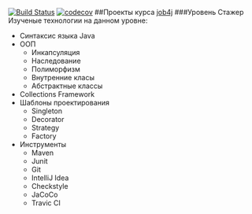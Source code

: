 [![Build Status](https://travis-ci.org/KirillBelyaev74/job4j_elementary.svg?branch=master)](https://travis-ci.org/KirillBelyaev74/job4j_elementary)
[![codecov](https://codecov.io/gh/KirillBelyaev74/job4j_elementary/branch/master/graph/badge.svg)](https://codecov.io/gh/KirillBelyaev74/job4j_elementary)
##Проекты курса [job4j](http://job4j.ru)
###Уровень Стажер
Изученые технологии на данном уровне:
- Синтаксис языка Java
- ООП
    - Инкапсуляция
    - Наследование
    - Полиморфизм
    - Внутренние класы
    - Абстрактные классы
- Collections Framework
- Шаблоны проектирования
    - Singleton
    - Decorator
    - Strategy
    - Factory
- Инструменты
    - Maven
    - Junit
    - Git
    - IntelliJ Idea
    - Сheckstyle
    - JaCoCo
    - Travic CI

